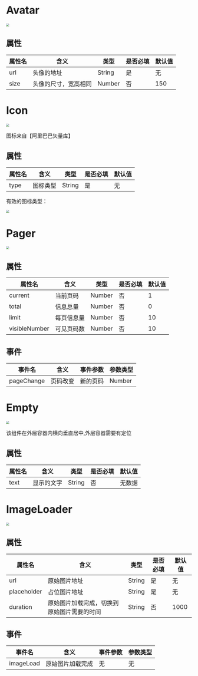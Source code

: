 # Avatar

<img src = " " alt = " " style = "zoom:50%;">

## 属性
| 属性名 |   含义      |   类型     |  是否必填 | 默认值  | 
|------ | ---------- | -------- | --------- | -------|
| url   |  头像的地址  |  String  |  是   |    无    | 
| size   |  头像的尺寸，宽高相同  |  Number  |  否   |    150  | 


# Icon

<img src = " " alt = " " style = "zoom:50%;">

图标来自【阿里巴巴矢量库】

## 属性
| 属性名 |   含义      |   类型     |  是否必填 | 默认值  | 
|------ | ---------- | -------- | --------- | -------|
| type   |  图标类型  |  String  |  是   |    无    | 

有效的图标类型：

<img src = " " alt = " " style = "zoom:50%;">

# Pager

<img src = " " alt = " " style = "zoom:50%;">

## 属性

| 属性名 |   含义      |   类型     |  是否必填 | 默认值  | 
|------ | ---------- | -------- | --------- | -------|
| current   |  当前页码  |  Number  |  否   |    1    | 
| total   |  信息总量  |  Number  |  否   |    0    | 
| limit   |  每页信息量  |  Number  |  否   |    10    | 
| visibleNumber  |  可见页码数  |  Number  |  否   |    10    | 

## 事件
| 事件名 |   含义      |   事件参数     |  参数类型 |
|------ | ---------- | -------- | --------- |
| pageChange |   页码改变  | 新的页码  |  Number |

# Empty

<img src = " " alt = " " style = "zoom:50%;">

该组件在外层容器内横向垂直居中,外层容器需要有定位

## 属性

| 属性名 |   含义      |   类型    |  是否必填 | 默认值  | 
|------ | ---------- | -------- | --------- | -------|
| text  |  显示的文字  |  String  |  否   |    无数据    | 

# ImageLoader

<img src = " " alt = " " style = "zoom:50%;">

## 属性

| 属性名 |   含义      |   类型    |  是否必填 | 默认值  | 
|------ | ---------- | -------- | --------- | -------|
| url  |  原始图片地址   |  String  |  是   |    无    | 
| placeholder| 占位图片地址| String |  是   |    无    | 
| duration  | 原始图片加载完成，切换到原始图片需要的时间| String |  否   |    1000    |


## 事件

| 事件名 |   含义      |   事件参数     |  参数类型 |
|------ | ---------- | -------- | --------- |
| imageLoad |   原始图片加载完成  | 无  |  无    |
